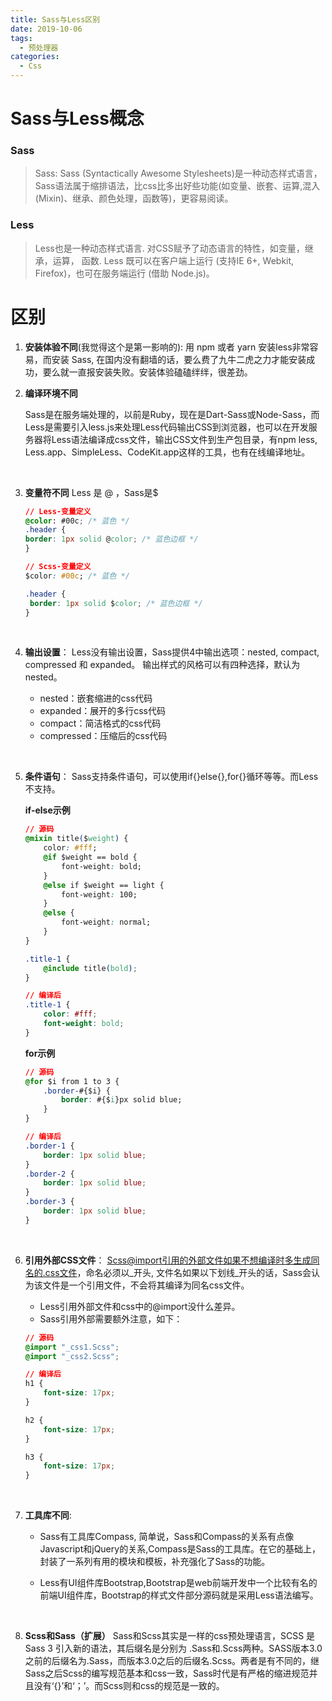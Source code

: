 ```yaml
---
title: Sass与Less区别
date: 2019-10-06
tags:
  - 预处理器
categories:
  - Css
---
```


# Sass与Less概念

### Sass
>Sass: Sass (Syntactically Awesome Stylesheets)是一种动态样式语言，Sass语法属于缩排语法，比css比多出好些功能(如变量、嵌套、运算,混入(Mixin)、继承、颜色处理，函数等)，更容易阅读。

### Less

>Less也是一种动态样式语言. 对CSS赋予了动态语言的特性，如变量，继承，运算， 函数.  Less 既可以在客户端上运行 (支持IE 6+, Webkit, Firefox)，也可在服务端运行 (借助 Node.js)。

# 区别

1. **安装体验不同**(我觉得这个是第一影响的): 
    用 npm 或者 yarn 安装less非常容易，而安装 Sass, 在国内没有翻墙的话，要么费了九牛二虎之力才能安装成功，要么就一直报安装失败。安装体验磕磕绊绊，很差劲。

2. **编译环境不同**

    Sass是在服务端处理的，以前是Ruby，现在是Dart-Sass或Node-Sass，而Less是需要引入less.js来处理Less代码输出CSS到浏览器，也可以在开发服务器将Less语法编译成css文件，输出CSS文件到生产包目录，有npm less, Less.app、SimpleLess、CodeKit.app这样的工具，也有在线编译地址。  

<br/>

3. **变量符不同**
    Less 是 @ ，Sass是$
    ```css
    // Less-变量定义
    @color: #00c; /* 蓝色 */
    .header {
    border: 1px solid @color; /* 蓝色边框 */
    }
    
    // Scss-变量定义
    $color: #00c; /* 蓝色 */

    .header {
     border: 1px solid $color; /* 蓝色边框 */
    }
    ```

<br/>

4. **输出设置**： Less没有输出设置，Sass提供4中输出选项：nested, compact, compressed 和 expanded。
输出样式的风格可以有四种选择，默认为nested。 

    + nested：嵌套缩进的css代码
    + expanded：展开的多行css代码
    + compact：简洁格式的css代码
    + compressed：压缩后的css代码

<br/>

5. **条件语句**： Sass支持条件语句，可以使用if{}else{},for{}循环等等。而Less不支持。  

    **if-else示例**
    ```css
    // 源码
    @mixin title($weight) { 
        color: #fff; 
        @if $weight == bold { 
            font-weight: bold;
        } 
        @else if $weight == light { 
            font-weight: 100;
        } 
        @else { 
            font-weight: normal;
        } 
    }

    .title-1 { 
        @include title(bold); 
    }

    // 编译后
    .title-1 {
        color: #fff;
        font-weight: bold; 
    }
    ```   

    **for示例**
    ```css
    // 源码
    @for $i from 1 to 3 {
        .border-#{$i} {
            border: #{$i}px solid blue;
        }
    }

    // 编译后
    .border-1 {
        border: 1px solid blue; 
    }
    .border-2 {
        border: 1px solid blue; 
    }
    .border-3 {
        border: 1px solid blue; 
    }
    ``` 

<br/>

6. **引用外部CSS文件**： Scss@import引用的外部文件如果不想编译时多生成同名的.css文件，命名必须以_开头, 文件名如果以下划线_开头的话，Sass会认为该文件是一个引用文件，不会将其编译为同名css文件。
    
    + Less引用外部文件和css中的@import没什么差异。
    + Sass引用外部需要额外注意，如下：

    ```css
    // 源码
    @import "_css1.Scss";
    @import "_css2.Scss";

    // 编译后
    h1 {
        font-size: 17px;
    }
    
    h2 {
        font-size: 17px;
    }
    
    h3 {
        font-size: 17px;
    }
    ```  
<br />

7. **工具库不同**:
    + Sass有工具库Compass, 简单说，Sass和Compass的关系有点像Javascript和jQuery的关系,Compass是Sass的工具库。在它的基础上，封装了一系列有用的模块和模板，补充强化了Sass的功能。  

    + Less有UI组件库Bootstrap,Bootstrap是web前端开发中一个比较有名的前端UI组件库，Bootstrap的样式文件部分源码就是采用Less语法编写。

<br />

8. **Scss和Sass（扩展）**
    Sass和Scss其实是一样的css预处理语言，SCSS 是 Sass 3 引入新的语法，其后缀名是分别为 .Sass和.Scss两种。SASS版本3.0之前的后缀名为.Sass，而版本3.0之后的后缀名.Scss。两者是有不同的，继Sass之后Scss的编写规范基本和css一致，Sass时代是有严格的缩进规范并且没有‘{}’和‘；’。而Scss则和css的规范是一致的。
